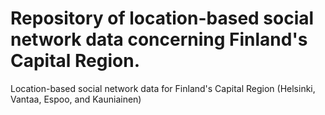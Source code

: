 # Repository of location-based social network data concerning Finland's Capital Region.
Location-based social network data for Finland's Capital Region (Helsinki, Vantaa, Espoo, and Kauniainen)
